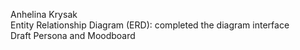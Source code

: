 Anhelina Krysak  
Entity Relationship Diagram (ERD): completed the diagram interface  
Draft Persona and Moodboard
